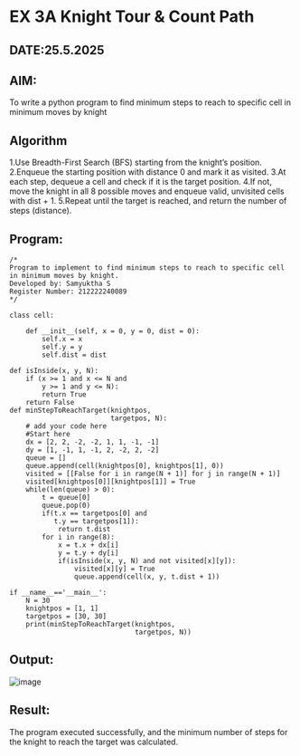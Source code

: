 # EX 3A Knight Tour & Count Path
## DATE:25.5.2025
## AIM:
To write a python program to find minimum steps to reach to specific cell in minimum moves by knight


## Algorithm
1.Use Breadth-First Search (BFS) starting from the knight’s position.
2.Enqueue the starting position with distance 0 and mark it as visited.
3.At each step, dequeue a cell and check if it is the target position.
4.If not, move the knight in all 8 possible moves and enqueue valid, unvisited cells with dist + 1.
5.Repeat until the target is reached, and return the number of steps (distance).  

## Program:
```
/*
Program to implement to find minimum steps to reach to specific cell in minimum moves by knight.
Developed by: Samyuktha S
Register Number: 212222240089 
*/
```
```
class cell:
     
    def __init__(self, x = 0, y = 0, dist = 0):
        self.x = x
        self.y = y
        self.dist = dist

def isInside(x, y, N):
    if (x >= 1 and x <= N and
        y >= 1 and y <= N):
        return True
    return False
def minStepToReachTarget(knightpos,
                         targetpos, N):
    # add your code here
    #Start here
    dx = [2, 2, -2, -2, 1, 1, -1, -1]
    dy = [1, -1, 1, -1, 2, -2, 2, -2]
    queue = []
    queue.append(cell(knightpos[0], knightpos[1], 0))
    visited = [[False for i in range(N + 1)] for j in range(N + 1)]
    visited[knightpos[0]][knightpos[1]] = True
    while(len(queue) > 0):
        t = queue[0]
        queue.pop(0)
        if(t.x == targetpos[0] and
           t.y == targetpos[1]):
            return t.dist
        for i in range(8):
            x = t.x + dx[i]
            y = t.y + dy[i]
            if(isInside(x, y, N) and not visited[x][y]):
                visited[x][y] = True
                queue.append(cell(x, y, t.dist + 1))
    
if __name__=='__main__':
    N = 30
    knightpos = [1, 1]
    targetpos = [30, 30]
    print(minStepToReachTarget(knightpos,
                               targetpos, N))
```

## Output:
![image](https://github.com/user-attachments/assets/2843e7fd-9e3e-409f-a3c5-b67410807cff)

## Result:
The program executed successfully, and the minimum number of steps for the knight to reach the target was calculated.

